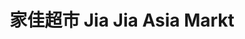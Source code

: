 ---
title: "家佳超市 Jia Jia Asia Markt"
url: /meerbusch/jia-jia-chao-shi-jia-jia-asia-markt/
shop: Supermarkt
---